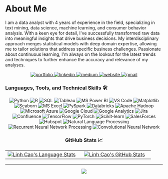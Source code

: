# About Me

I am a data analyst with 4 years of experience in the field, specializing in text mining, data science, machine learning, and consumer behavior analysis. With a keen eye for detail, I've successfully transformed raw data into meaningful insights that drive business decisions. My interdisciplinary approach merges statistical models with deep domain expertise, allowing me to tailor solutions that address specific business challenges. Passionate about continuous learning, I'm always on the lookout for the latest trends and techniques to further enhance the accuracy and relevance of my analyses.

<div align="center">
<a href="https://github.com/caonhatlinhth">
<img src="https://img.shields.io/badge/check%20out%20my%20Portfolio-042549?style=for-the-badge&logo=moleculer&logoColor=white" alt="portfolio" />
</a>
<a href="https://www.linkedin.com/in/linh-nhat-cao/">
<img src="https://img.shields.io/badge/visit%20my%20Linkedin-0A66C2?style=for-the-badge&logo=linkedin&logoColor=white" alt="linkedin" />
</a>
<a href="https://medium.com/@blog.linhcao">
<img src="https://img.shields.io/badge/read%20my%20blogs%20on%20medium-black?style=for-the-badge&logo=medium&logoColor=white" alt="medium" />
</a>
<a href="https://sites.google.com/view/linh-cao-portfolio/home">
<img src="https://img.shields.io/badge/read%20my%20profile%20on%20website-cyan?style=for-the-badge&logo=website&logoColor=white" alt="website" />
</a>
<a href="mailto:linhcao.work@gmail.com">
<img src="https://img.shields.io/badge/email%20me-EA4335?style=for-the-badge&logo=gmail&logoColor=white" alt="gmail" />
</a>
</div>

### Languages, Tools, and Technical Skills 🛠
<div align="center">
<img src="https://img.shields.io/badge/Python-3776AB?style=for-the-badge&logo=python&logoColor=white" alt="Python" />
<img src="https://img.shields.io/badge/R-276DC3?style=for-the-badge&logo=r&logoColor=white" alt="R" />
<img src="https://img.shields.io/badge/SQL-407AFC?style=for-the-badge&logo=sql&logoColor=white" alt="SQL" />
<img src="https://img.shields.io/badge/Tableau-E97627?style=for-the-badge&logo=tableau&logoColor=white" alt="Tableau" />
<img src="https://img.shields.io/badge/MS%20Power%20BI-F2C811?style=for-the-badge&logo=microsoft-power-bi&logoColor=white" alt="MS Power BI" />
<img src="https://img.shields.io/badge/VS%20Code-007ACC?style=for-the-badge&logo=visual-studio-code&logoColor=white" alt="VS Code" />
<img src="https://img.shields.io/badge/Matplotlib-FF5533?style=for-the-badge&logo=matplotlib&logoColor=white" alt="Matplotlib" />
<img src="https://img.shields.io/badge/Seaborn-8A2BE2?style=for-the-badge&logo=seaborn&logoColor=white" alt="Seaborn" />
<img src="https://img.shields.io/badge/MS%20Excel-217346?style=for-the-badge&logo=microsoft-excel&logoColor=white" alt="MS Excel" />
<img src="https://img.shields.io/badge/PySpark-E25A1C?style=for-the-badge&logo=apache-spark&logoColor=white" alt="PySpark" />
<img src="https://img.shields.io/badge/Databricks-FF3621?style=for-the-badge&logo=databricks&logoColor=white" alt="Databricks" />
<img src="https://img.shields.io/badge/Apache%20Hadoop-D22128?style=for-the-badge&logo=apache-hadoop&logoColor=white" alt="Apache Hadoop" />
<img src="https://img.shields.io/badge/Microsoft%20Azure-0089D6?style=for-the-badge&logo=microsoft-azure&logoColor=white" alt="Microsoft Azure" />
<img src="https://img.shields.io/badge/Google%20Cloud-4285F4?style=for-the-badge&logo=google-cloud&logoColor=white" alt="Google Cloud" />
<img src="https://img.shields.io/badge/Google%20Analytics-E37400?style=for-the-badge&logo=google-analytics&logoColor=white" alt="Google Analytics" />
<img src="https://img.shields.io/badge/Jira-0052CC?style=for-the-badge&logo=jira&logoColor=white" alt="Jira" />
<img src="https://img.shields.io/badge/Confluence-172B4D?style=for-the-badge&logo=confluence&logoColor=white" alt="Confluence" />
<img src="https://img.shields.io/badge/TensorFlow-FF6F00?style=for-the-badge&logo=tensorflow&logoColor=white" alt="TensorFlow" />
<img src="https://img.shields.io/badge/PyTorch-EE4C2C?style=for-the-badge&logo=pytorch&logoColor=white" alt="PyTorch" />
<img src="https://img.shields.io/badge/Scikit--learn-8CA1A5?style=for-the-badge" alt="Scikit-learn" />
<img src="https://img.shields.io/badge/SalesForces-96A8A0?style=for-the-badge" alt="SalesForces" />
<img src="https://img.shields.io/badge/Hubspot-AB85A1?style=for-the-badge" alt="Hubspot" />
<img src="https://img.shields.io/badge/Natural%20Language%20Processing-F58A77?style=for-the-badge" alt="Natural Language Processing" />
<img src="https://img.shields.io/badge/Natural%20Language%20Processing-F58A77?style=for-the-badge" alt="Recurrent Neural Network Processing" />
<img src="https://img.shields.io/badge/Convolutional%20Neural%20Network-5AD3D1?style=for-the-badge" alt="Convolutional Neural Network" />
  
### GitHub Stats 📈

<div align="center">
  <table width="100%">
    <tbody>
      <tr>
        <td width="50%" style="border: none !important;">
        <div align="center" width="100%">
          <a href="https://github.com/caonhatlinhth">
            <img src="https://github-readme-stats.vercel.app/api/top-langs/?username=caonhatlinhth&hide=ruby&layout=compact&hide_border=true&langs_count=6" alt="Linh Cao's Language Stats" vertical-align="middle"/>
          </a>
        </div>
        </td>
        <td width="50%" style="border: none !important;">
        <div align="center" width="100%">
          <a href="https://github.com/caonhatlinhth">
            <!-- <img src="https://awesome-github-stats.azurewebsites.net/user-stats/caonhatlinhth?cardType=github&theme=github" alt="Linh Cao's GitHub Stats" /> -->
            <img src="https://github-readme-stats.vercel.app/api?username=caonhatlinhth&show_icons=true&hide=stars&hide_border=true" alt="Linh Cao's GitHub Stats" vertical-align="middle"/>
          </a>
        </div>
        </td>
      </tr>
    </tbody>
  <table>
<div>

---

<div align='center'>

![](https://komarev.com/ghpvc/?username=caonhatlinhth&label=Profile+Views)

</div>

